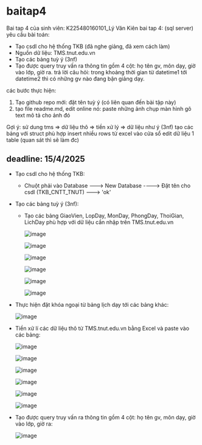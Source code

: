 # baitap4
Bai tap 4 của sinh viên: K225480160101_Lý Văn Kiên
bai tap 4: (sql server)
yêu cầu bài toán:
 - Tạo csdl cho hệ thống TKB (đã nghe giảng, đã xem cách làm)
 - Nguồn dữ liệu: TMS.tnut.edu.vn
 - Tạo các bảng tuỳ ý (3nf)
 - Tạo được query truy vấn ra thông tin gồm 4 cột: họ tên gv, môn dạy, giờ vào lớp, giờ ra.
   trả lời câu hỏi: trong khoảng thời gian từ datetime1 tới datetime2 thì có những gv nào đang bận giảng dạy.

các bước thực hiện:
1. Tạo github repo mới: đặt tên tuỳ ý (có liên quan đến bài tập này)
2. tạo file readme.md, edit online nó:
   paste những ảnh chụp màn hình
   gõ text mô tả cho ảnh đó

Gợi ý:
  sử dung tms => dữ liệu thô => tiền xử lý => dữ liệu như ý (3nf)
  tạo các bảng với struct phù hợp
  insert nhiều rows từ excel vào cửa sổ edit dữ liệu 1 table (quan sát thì sẽ làm đc)
  

deadline: 15/4/2025
--------------------------------------------------------------------------------

 - Tạo csdl cho hệ thống TKB:
    + Chuột phải vào Database ---> New Database ----> Đặt tên cho csdl (TKB_CNTT_TNUT) ---> 'ok'
  
 - Tạo các bảng tuỳ ý (3nf):
   + Tạo các bảng GiaoVien, LopDay, MonDay, PhongDay, ThoiGian, LichDay phù hợp với dữ liệu cần nhập trên TMS.tnut.edu.vn
  
     ![image](https://github.com/user-attachments/assets/4aeeddfe-7047-4b54-a99a-5ecd2676169f)

     ![image](https://github.com/user-attachments/assets/94f82da7-ebef-4ec2-ace6-d7588f8fc03c)

     ![image](https://github.com/user-attachments/assets/d53ee2dd-56a0-4a2a-92a3-e4134b13f4d7)

     ![image](https://github.com/user-attachments/assets/03af64d6-d6ee-4d28-9150-ea83173eba32)

     ![image](https://github.com/user-attachments/assets/df14dde7-ea3c-475b-bae7-a1f4f4c543d5)

     ![image](https://github.com/user-attachments/assets/b5da965c-5e81-44ec-bbcc-50b9f0be5b33)

  + Thực hiện đặt khóa ngoại từ bảng lịch dạy tới các bảng khác:

    ![image](https://github.com/user-attachments/assets/bdd24309-d55d-4fc8-bb37-e057127d5c41)

- Tiền xử lí các dữ liệu thô từ TMS.tnut.edu.vn bằng Excel và paste vào các bảng:

  ![image](https://github.com/user-attachments/assets/7617fa87-f163-47a6-b45d-4c883de93cfc)

  ![image](https://github.com/user-attachments/assets/8c216928-ae36-4699-968c-86544ef6f252)

  ![image](https://github.com/user-attachments/assets/e00d930a-3e01-4449-b74e-0355ee97feac)

  ![image](https://github.com/user-attachments/assets/445a0b50-6bca-4e4d-b982-89cede98e451)

  ![image](https://github.com/user-attachments/assets/4ea221b1-258c-488a-af0b-30e7053c74c8)

  ![image](https://github.com/user-attachments/assets/b6fb2eaf-4f1f-4510-aa6b-284c97ddb277)

- Tạo được query truy vấn ra thông tin gồm 4 cột: họ tên gv, môn dạy, giờ vào lớp, giờ ra:

  ![image](https://github.com/user-attachments/assets/0427232d-32e8-4142-9923-ad424363256a)










